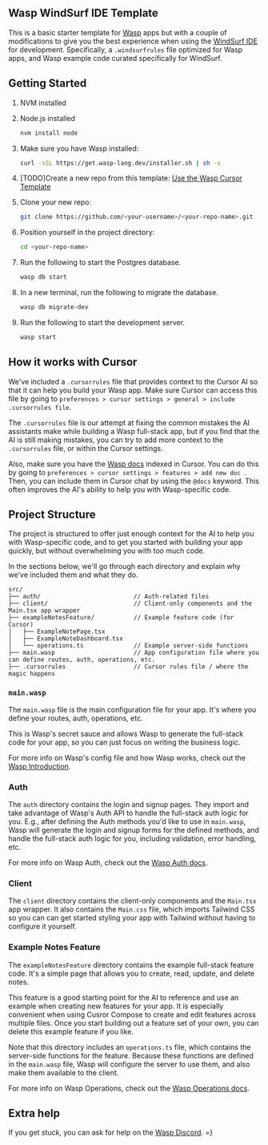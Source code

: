 ## Wasp WindSurf IDE Template

This is a basic starter template for [Wasp](https://wasp-lang.dev/) apps but with a couple of modifications to give you the best experience when using the [WindSurf IDE](https://codeium.com/windsurf) for development. Specifically, a `.windsurfrules` file optimized for Wasp apps, and Wasp example code curated specifically for WindSurf.

## Getting Started
1. NVM installed
2. Node.js installed
   ```bash
   nvm install node
   ```

3. Make sure you have Wasp installed:
   ```bash
   curl -sSL https://get.wasp-lang.dev/installer.sh | sh -s
   ```
4. [TODO]Create a new repo from this template: [Use the Wasp Cursor Template](https://github.com/wasp-lang/cursor-template/generate)
5. Clone your new repo:
   ```bash
   git clone https://github.com/<your-username>/<your-repo-name>.git
   ```
6. Position yourself in the project directory:
   ```bash
   cd <your-repo-name>
   ```
7. Run the following to start the Postgres database.
   ```bash
   wasp db start
   ```
8. In a new terminal, run the following to migrate the database.
    ```bash
    wasp db migrate-dev
    ``` 
9. Run the following to start the development server.
    ```bash
    wasp start
    ``` 

## How it works with Cursor

We've included a `.cursorrules` file that provides context to the Cursor AI so that it can help you build your Wasp app. Make sure Cursor can access this file by going to `preferences > cursor settings > general > include .cursorrules file`.

The `.cursorrules` file is our attempt at fixing the common mistakes the AI assistants make while building a Wasp full-stack app, but if you find that the AI is still making mistakes, you can try to add more context to the `.cursorrules` file, or within the Cursor settings.

Also, make sure you have the [Wasp docs](https://wasp-lang.dev/docs) indexed in Cursor. You can do this by going to `preferences > cursor settings > features > add new doc `. Then, you can include them in Cursor chat by using the `@docs` keyword. This often improves the AI's ability to help you with Wasp-specific code.

## Project Structure

The project is structured to offer just enough context for the AI to help you with Wasp-specific code, and to get you started with building your app quickly, but without overwhelming you with too much code.

In the sections below, we'll go through each directory and explain why we've included them and what they do.

```
src/
├── auth/                          // Auth-related files
├── client/                        // Client-only components and the Main.tsx app wrapper
├── exampleNotesFeature/           // Example feature code (for Cursor)
│   ├── ExampleNotePage.tsx           
│   ├── ExampleNoteDashboard.tsx      
│   └── operations.ts              // Example server-side functions 
├── main.wasp                      // App configuration file where you can define routes, auth, operations, etc.
├── .cursorrules                   // Cursor rules file / where the magic happens
```

### `main.wasp`

The `main.wasp` file is the main configuration file for your app. It's where you define your routes, auth, operations, etc.

This is Wasp's secret sauce and allows Wasp to generate the full-stack code for your app, so you can just focus on writing the business logic.

For more info on Wasp's config file and how Wasp works, check out the [Wasp Introduction](https://wasp-lang.dev/docs#so-what-does-the-code-look-like).

### Auth

The `auth` directory contains the login and signup pages. They import and take advantage of Wasp's Auth API to handle the full-stack auth logic for you. E.g., after defining the Auth methods you'd like to use in `main.wasp`, Wasp will generate the login and signup forms for the defined methods, and handle the full-stack auth logic for you, including validation, error handling, etc.

For more info on Wasp Auth, check out the [Wasp Auth docs](https://wasp-lang.dev/docs/auth/overview).

### Client

The `client` directory contains the client-only components and the `Main.tsx` app wrapper. It also contains the `Main.css` file, which imports Tailwind CSS so you can can get started styling your app with Tailwind without having to configure it yourself.

### Example Notes Feature

The `exampleNotesFeature` directory contains the example full-stack feature code. It's a simple page that allows you to create, read, update, and delete notes.

This feature is a good starting point for the AI to reference and use an example when creating new features for your app. It is especially convenient when using Cusror Compose to create and edit features across multiple files. Once you start building out a feature set of your own, you can delete this example feature if you like.

Note that this directory includes an `operations.ts` file, which contains the server-side functions for the feature. Because these functions are defined in the `main.wasp` file, Wasp will configure the server to use them, and also make them available to the client.

For more info on Wasp Operations, check out the [Wasp Operations docs](https://wasp-lang.dev/docs/data-model/operations/overview).

## Extra help

If you get stuck, you can ask for help on the [Wasp Discord](https://discord.gg/rzdnErX). =}
